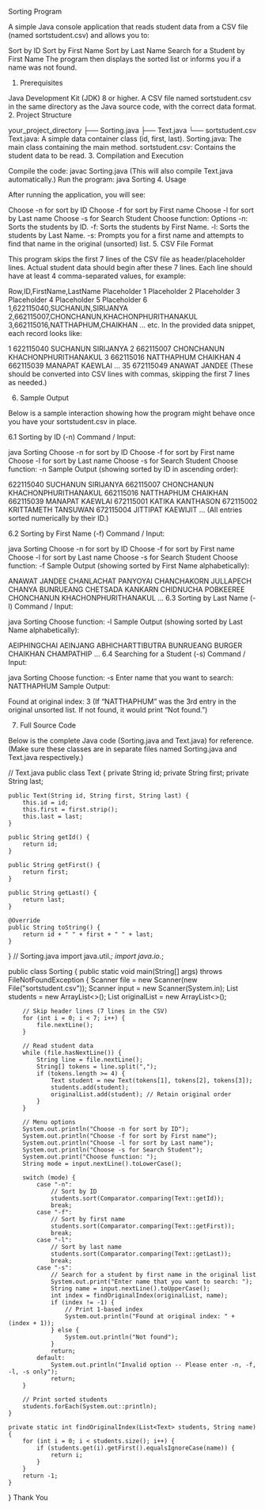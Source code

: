 Sorting Program

A simple Java console application that reads student data from a CSV file (named sortstudent.csv) and allows you to:

Sort by ID
Sort by First Name
Sort by Last Name
Search for a Student by First Name
The program then displays the sorted list or informs you if a name was not found.

1. Prerequisites

Java Development Kit (JDK) 8 or higher.
A CSV file named sortstudent.csv in the same directory as the Java source code, with the correct data format.
2. Project Structure

your_project_directory
├── Sorting.java
├── Text.java
└── sortstudent.csv
Text.java: A simple data container class (id, first, last).
Sorting.java: The main class containing the main method.
sortstudent.csv: Contains the student data to be read.
3. Compilation and Execution

Compile the code:
javac Sorting.java
(This will also compile Text.java automatically.)
Run the program:
java Sorting
4. Usage

After running the application, you will see:

Choose -n for sort by ID
Choose -f for sort by First name
Choose -l for sort by Last name
Choose -s for Search Student
Choose function:
Options
-n: Sorts the students by ID.
-f: Sorts the students by First Name.
-l: Sorts the students by Last Name.
-s: Prompts you for a first name and attempts to find that name in the original (unsorted) list.
5. CSV File Format

This program skips the first 7 lines of the CSV file as header/placeholder lines. Actual student data should begin after these 7 lines. Each line should have at least 4 comma-separated values, for example:

Row,ID,FirstName,LastName
Placeholder 1
Placeholder 2
Placeholder 3
Placeholder 4
Placeholder 5
Placeholder 6
1,622115040,SUCHANUN,SIRIJANYA
2,662115007,CHONCHANUN,KHACHONPHURITHANAKUL
3,662115016,NATTHAPHUM,CHAIKHAN
... etc.
In the provided data snippet, each record looks like:

1	622115040	SUCHANUN 	SIRIJANYA
2	662115007	CHONCHANUN 	KHACHONPHURITHANAKUL
3	662115016	NATTHAPHUM 	CHAIKHAN
4	662115039	MANAPAT 	KAEWLAI
...
35	672115049	ANAWAT 	JANDEE
(These should be converted into CSV lines with commas, skipping the first 7 lines as needed.)

6. Sample Output

Below is a sample interaction showing how the program might behave once you have your sortstudent.csv in place.

6.1 Sorting by ID (-n)
Command / Input:

java Sorting
Choose -n for sort by ID
Choose -f for sort by First name
Choose -l for sort by Last name
Choose -s for Search Student
Choose function: -n
Sample Output (showing sorted by ID in ascending order):

622115040 SUCHANUN SIRIJANYA
662115007 CHONCHANUN KHACHONPHURITHANAKUL
662115016 NATTHAPHUM CHAIKHAN
662115039 MANAPAT KAEWLAI
672115001 KATIKA KANTHASON
672115002 KRITTAMETH TANSUWAN
672115004 JITTIPAT KAEWIJIT
...
(All entries sorted numerically by their ID.)

6.2 Sorting by First Name (-f)
Command / Input:

java Sorting
Choose -n for sort by ID
Choose -f for sort by First name
Choose -l for sort by Last name
Choose -s for Search Student
Choose function: -f
Sample Output (showing sorted by First Name alphabetically):

ANAWAT JANDEE
CHANLACHAT PANYOYAI
CHANCHAKORN JULLAPECH
CHANYA BUNRUEANG
CHETSADA KANKARN
CHIDNUCHA POBKEEREE
CHONCHANUN KHACHONPHURITHANAKUL
...
6.3 Sorting by Last Name (-l)
Command / Input:

java Sorting
Choose function: -l
Sample Output (showing sorted by Last Name alphabetically):

AEIPHINGCHAI
AEINJANG
ABHICHARTTIBUTRA
BUNRUEANG
BURGER
CHAIKHAN
CHAMPATHIP
...
6.4 Searching for a Student (-s)
Command / Input:

java Sorting
Choose function: -s
Enter name that you want to search: NATTHAPHUM
Sample Output:

Found at original index: 3
(If “NATTHAPHUM” was the 3rd entry in the original unsorted list. If not found, it would print “Not found.”)

7. Full Source Code

Below is the complete Java code (Sorting.java and Text.java) for reference.
(Make sure these classes are in separate files named Sorting.java and Text.java respectively.)

// Text.java
public class Text {
    private String id;
    private String first;
    private String last;

    public Text(String id, String first, String last) {
        this.id = id;
        this.first = first.strip();
        this.last = last;
    }

    public String getId() {
        return id;
    }

    public String getFirst() {
        return first;
    }

    public String getLast() {
        return last;
    }

    @Override
    public String toString() {
        return id + " " + first + " " + last;
    }
}
// Sorting.java
import java.util.*;
import java.io.*;

public class Sorting {
    public static void main(String[] args) throws FileNotFoundException {
        Scanner file = new Scanner(new File("sortstudent.csv"));
        Scanner input = new Scanner(System.in);
        List<Text> students = new ArrayList<>();
        List<Text> originalList = new ArrayList<>();

        // Skip header lines (7 lines in the CSV)
        for (int i = 0; i < 7; i++) {
            file.nextLine();
        }

        // Read student data
        while (file.hasNextLine()) {
            String line = file.nextLine();
            String[] tokens = line.split(",");
            if (tokens.length >= 4) {
                Text student = new Text(tokens[1], tokens[2], tokens[3]);
                students.add(student);
                originalList.add(student); // Retain original order
            }
        }

        // Menu options
        System.out.println("Choose -n for sort by ID");
        System.out.println("Choose -f for sort by First name");
        System.out.println("Choose -l for sort by Last name");
        System.out.println("Choose -s for Search Student");
        System.out.print("Choose function: ");
        String mode = input.nextLine().toLowerCase();

        switch (mode) {
            case "-n":
                // Sort by ID
                students.sort(Comparator.comparing(Text::getId));
                break;
            case "-f":
                // Sort by first name
                students.sort(Comparator.comparing(Text::getFirst));
                break;
            case "-l":
                // Sort by last name
                students.sort(Comparator.comparing(Text::getLast));
                break;
            case "-s":
                // Search for a student by first name in the original list
                System.out.print("Enter name that you want to search: ");
                String name = input.nextLine().toUpperCase();
                int index = findOriginalIndex(originalList, name);
                if (index != -1) {
                    // Print 1-based index
                    System.out.println("Found at original index: " + (index + 1));
                } else {
                    System.out.println("Not found");
                }
                return;
            default:
                System.out.println("Invalid option -- Please enter -n, -f, -l, -s only");
                return;
        }

        // Print sorted students
        students.forEach(System.out::println);
    }

    private static int findOriginalIndex(List<Text> students, String name) {
        for (int i = 0; i < students.size(); i++) {
            if (students.get(i).getFirst().equalsIgnoreCase(name)) {
                return i;
            }
        }
        return -1;
    }
}
Thank You
